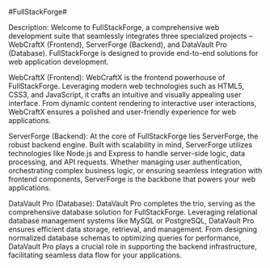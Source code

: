 #FullStackForge#

Description:
Welcome to FullStackForge, a comprehensive web development suite that seamlessly integrates three specialized projects – WebCraftX (Frontend), ServerForge (Backend), and DataVault Pro (Database). FullStackForge is designed to provide end-to-end solutions for web application development.

WebCraftX (Frontend):
WebCraftX is the frontend powerhouse of FullStackForge. Leveraging modern web technologies such as HTML5, CSS3, and JavaScript, it crafts an intuitive and visually appealing user interface. From dynamic content rendering to interactive user interactions, WebCraftX ensures a polished and user-friendly experience for web applications.

ServerForge (Backend):
At the core of FullStackForge lies ServerForge, the robust backend engine. Built with scalability in mind, ServerForge utilizes technologies like Node.js and Express to handle server-side logic, data processing, and API requests. Whether managing user authentication, orchestrating complex business logic, or ensuring seamless integration with frontend components, ServerForge is the backbone that powers your web applications.

DataVault Pro (Database):
DataVault Pro completes the trio, serving as the comprehensive database solution for FullStackForge. Leveraging relational database management systems like MySQL or PostgreSQL, DataVault Pro ensures efficient data storage, retrieval, and management. From designing normalized database schemas to optimizing queries for performance, DataVault Pro plays a crucial role in supporting the backend infrastructure, facilitating seamless data flow for your applications.
